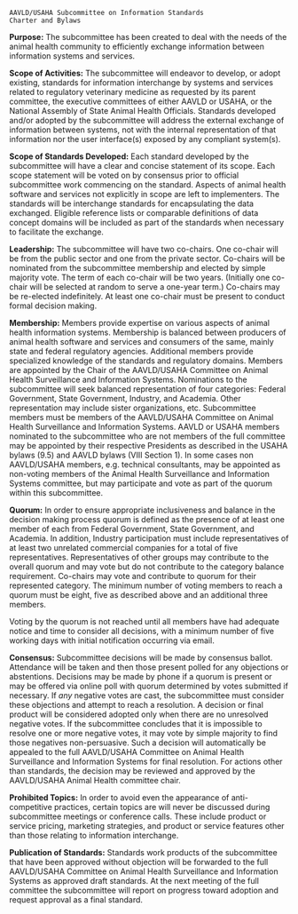 ```
AAVLD/USAHA Subcommittee on Information Standards
Charter and Bylaws
```
**Purpose:**
The subcommittee has been created to deal with the needs of the animal health community to
efficiently exchange information between information systems and services.

**Scope of Activities:**
The subcommittee will endeavor to develop, or adopt existing, standards for information
interchange by systems and services related to regulatory veterinary medicine as requested by its
parent committee, the executive committees of either AAVLD or USAHA, or the National Assembly of
State Animal Health Officials. Standards developed and/or adopted by the subcommittee will
address the external exchange of information between systems, not with the internal representation
of that information nor the user interface(s) exposed by any compliant system(s).

**Scope of Standards Developed:**
Each standard developed by the subcommittee will have a clear and concise statement of its scope.
Each scope statement will be voted on by consensus prior to official subcommittee work commencing
on the standard. Aspects of animal health software and services not explicitly in scope are left to
implementers. The standards will be interchange standards for encapsulating the data exchanged.
Eligible reference lists or comparable definitions of data concept domains will be included as part of
the standards when necessary to facilitate the exchange.

**Leadership:**
The subcommittee will have two co-chairs. One co-chair will be from the public sector and one from
the private sector. Co-chairs will be nominated from the subcommittee membership and elected by
simple majority vote. The term of each co-chair will be two years. (Initially one co-chair will be
selected at random to serve a one-year term.) Co-chairs may be re-elected indefinitely. At least one
co-chair must be present to conduct formal decision making.

**Membership:**
Members provide expertise on various aspects of animal health information systems. Membership is
balanced between producers of animal health software and services and consumers of the same,
mainly state and federal regulatory agencies. Additional members provide specialized knowledge of
the standards and regulatory domains. Members are appointed by the Chair of the AAVLD/USAHA
Committee on Animal Health Surveillance and Information Systems. Nominations to the subcommittee will seek balanced representation of four categories: Federal Government, State
Government, Industry, and Academia. Other representation may include sister organizations, etc.
Subcommittee members must be members of the AAVLD/USAHA Committee on Animal Health
Surveillance and Information Systems. AAVLD or USAHA members nominated to the subcommittee
who are not members of the full committee may be appointed by their respective Presidents as
described in the USAHA bylaws (9.5) and AAVLD bylaws (VIII Section 1). In some cases non
AAVLD/USAHA members, e.g. technical consultants, may be appointed as non-voting members of the
Animal Health Surveillance and Information Systems committee, but may participate and vote as
part of the quorum within this subcommittee.

**Quorum:**
In order to ensure appropriate inclusiveness and balance in the decision making process quorum is
defined as the presence of at least one member of each from Federal Government, State
Government, and Academia. In addition, Industry participation must include representatives of at
least two unrelated commercial companies for a total of five representatives. Representatives of
other groups may contribute to the overall quorum and may vote but do not contribute to the
category balance requirement. Co-chairs may vote and contribute to quorum for their represented
category. The minimum number of voting members to reach a quorum must be eight, five as
described above and an additional three members.

Voting by the quorum is not reached until all members have had adequate notice and time to
consider all decisions, with a minimum number of five working days with initial notification occurring
via email.

**Consensus:**
Subcommittee decisions will be made by consensus ballot. Attendance will be taken and then those
present polled for any objections or abstentions. Decisions may be made by phone if a quorum is
present or may be offered via online poll with quorum determined by votes submitted if necessary.
If _any_ negative votes are cast, the subcommittee must consider these objections and attempt to
reach a resolution. A decision or final product will be considered adopted only when there are no
unresolved negative votes. If the subcommittee concludes that it is impossible to resolve one or
more negative votes, it may vote by simple majority to find those negatives non-persuasive. Such a
decision will automatically be appealed to the full AAVLD/USAHA Committee on Animal Health
Surveillance and Information Systems for final resolution. For actions other than standards, the
decision may be reviewed and approved by the AAVLD/USAHA Animal Health committee chair.


**Prohibited Topics:**
In order to avoid even the appearance of anti-competitive practices, certain topics are will never be
discussed during subcommittee meetings or conference calls. These include product or service
pricing, marketing strategies, and product or service features other than those relating to
information interchange.

**Publication of Standards:**
Standards work products of the subcommittee that have been approved without objection will be
forwarded to the full AAVLD/USAHA Committee on Animal Health Surveillance and Information
Systems as approved draft standards. At the next meeting of the full committee the subcommittee
will report on progress toward adoption and request approval as a final standard.



